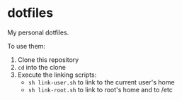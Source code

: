 # dotfiles

My personal dotfiles.

To use them:

1. Clone this repository
2. `cd` into the clone
3. Execute the linking scripts:
    - `sh link-user.sh` to link to the current user's home
    - `sh link-root.sh` to link to root's home and to /etc


